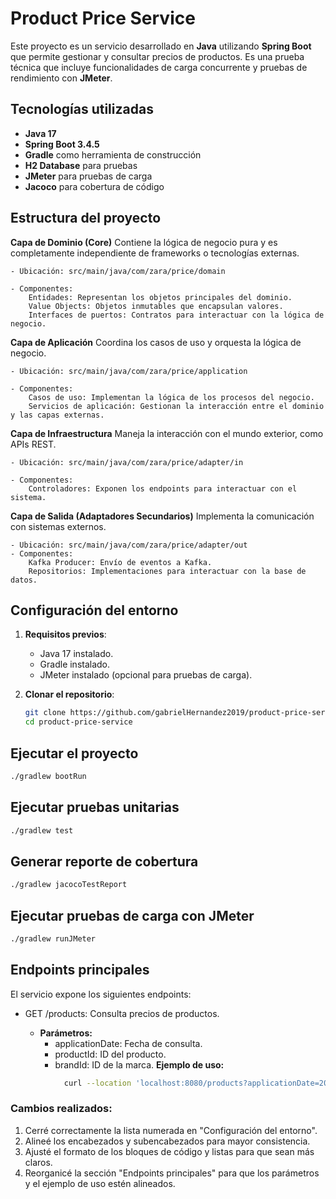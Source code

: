 # Product Price Service

Este proyecto es un servicio desarrollado en **Java** utilizando **Spring Boot** que permite gestionar y consultar precios de productos. Es una prueba técnica que incluye funcionalidades de carga concurrente y pruebas de rendimiento con **JMeter**.

## Tecnologías utilizadas

- **Java 17**
- **Spring Boot 3.4.5**
- **Gradle** como herramienta de construcción
- **H2 Database** para pruebas
- **JMeter** para pruebas de carga
- **Jacoco** para cobertura de código

## Estructura del proyecto

**Capa de Dominio (Core)**
Contiene la lógica de negocio pura y es completamente independiente de frameworks o 
tecnologías externas.


    - Ubicación: src/main/java/com/zara/price/domain

    - Componentes:
        Entidades: Representan los objetos principales del dominio.
        Value Objects: Objetos inmutables que encapsulan valores.
        Interfaces de puertos: Contratos para interactuar con la lógica de negocio.

**Capa de Aplicación**
Coordina los casos de uso y orquesta la lógica de negocio.

    - Ubicación: src/main/java/com/zara/price/application

    - Componentes:
        Casos de uso: Implementan la lógica de los procesos del negocio.
        Servicios de aplicación: Gestionan la interacción entre el dominio y las capas externas.

**Capa de Infraestructura**
Maneja la interacción con el mundo exterior, como APIs REST.

    - Ubicación: src/main/java/com/zara/price/adapter/in
    
    - Componentes:
        Controladores: Exponen los endpoints para interactuar con el sistema.

**Capa de Salida (Adaptadores Secundarios)**
Implementa la comunicación con sistemas externos.


    - Ubicación: src/main/java/com/zara/price/adapter/out
    - Componentes:
        Kafka Producer: Envío de eventos a Kafka.
        Repositorios: Implementaciones para interactuar con la base de datos.

## Configuración del entorno

1. **Requisitos previos**:
   - Java 17 instalado.
   - Gradle instalado.
   - JMeter instalado (opcional para pruebas de carga).

2. **Clonar el repositorio**:
   ```bash
   git clone https://github.com/gabrielHernandez2019/product-price-service.git
   cd product-price-service

## Ejecutar el proyecto

```bash
./gradlew bootRun
```

## Ejecutar pruebas unitarias

```bash
./gradlew test
```

## Generar reporte de cobertura
```bash
./gradlew jacocoTestReport
```

## Ejecutar pruebas de carga con JMeter
```bash
./gradlew runJMeter
```

## Endpoints principales

El servicio expone los siguientes endpoints:

- GET /products: Consulta precios de productos.
 
  - **Parámetros:**
    - applicationDate: Fecha de consulta.
    - productId: ID del producto.
    - brandId: ID de la marca.
  **Ejemplo de uso:**
      ```bash
        curl --location 'localhost:8080/products?applicationDate=2023-06-14T10%3A00%3A00&productId=35455&brandId=1'
      ``` 

### Cambios realizados:
1. Cerré correctamente la lista numerada en "Configuración del entorno".
2. Alineé los encabezados y subencabezados para mayor consistencia.
3. Ajusté el formato de los bloques de código y listas para que sean más claros.
4. Reorganicé la sección "Endpoints principales" para que los parámetros y el ejemplo de uso estén alineados.